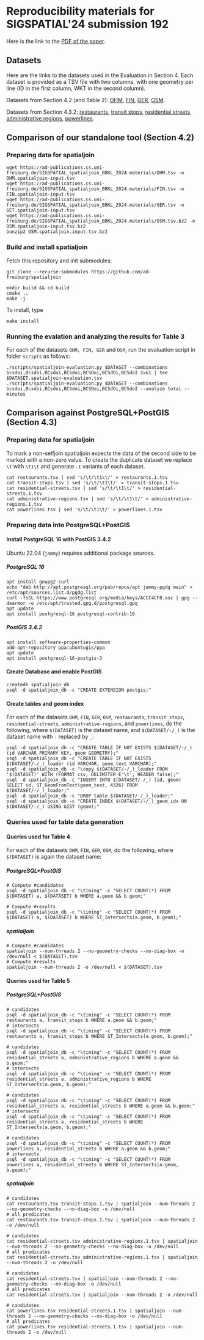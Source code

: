 # Reproducibility materials for SIGSPATIAL'24 submission 192

Here is the link to the [PDF of the
paper](https://ad-publications.cs.uni-freiburg.de/SIGSPATIAL_spatialjoin_BBKL_2024.pdf).

## Datasets

Here are the links to the datasets used in the Evaluation in Section 4. Each
dataset is provided as a TSV file with two columns, with one geometry per line
(ID in the first column, WKT in the second column).

Datasets from Section 4.2 (and Table 2):
[OHM](https://ad-publications.cs.uni-freiburg.de/SIGSPATIAL_spatialjoin_BBKL_2024.materials/OHM.tsv),
[FIN](https://ad-publications.cs.uni-freiburg.de/SIGSPATIAL_spatialjoin_BBKL_2024.materials/FIN.tsv),
[GER](https://ad-publications.cs.uni-freiburg.de/SIGSPATIAL_spatialjoin_BBKL_2024.materials/GER.tsv),
[OSM](https://ad-publications.cs.uni-freiburg.de/SIGSPATIAL_spatialjoin_BBKL_2024.materials/OSM.tsv.bz2).

Datasets from Section 4.3.2:
[restaurants](https://ad-publications.cs.uni-freiburg.de/SIGSPATIAL_spatialjoin_BBKL_2024.materials/restaurants.tsv),
[transit stops](https://ad-publications.cs.uni-freiburg.de/SIGSPATIAL_spatialjoin_BBKL_2024.materials/transit-stops.tsv),
[residential streets](https://ad-publications.cs.uni-freiburg.de/SIGSPATIAL_spatialjoin_BBKL_2024.materials/residential-streets.tsv.bz2),
[administrative regions](https://ad-publications.cs.uni-freiburg.de/SIGSPATIAL_spatialjoin_BBKL_2024.materials/administrative-regions.tsv),
[powerlines](https://ad-publications.cs.uni-freiburg.de/SIGSPATIAL_spatialjoin_BBKL_2024.materials/powerlines.tsv).


## Comparison of our standalone tool (Section 4.2)

### Preparing data for spatialjoin

```
wget https://ad-publications.cs.uni-freiburg.de/SIGSPATIAL_spatialjoin_BBKL_2024.materials/OHM.tsv -o OHM.spatialjoin-input.tsv
wget https://ad-publications.cs.uni-freiburg.de/SIGSPATIAL_spatialjoin_BBKL_2024.materials/FIN.tsv -o FIN.spatialjoin-input.tsv
wget https://ad-publications.cs.uni-freiburg.de/SIGSPATIAL_spatialjoin_BBKL_2024.materials/GER.tsv -o GET.spatialjoin-input.tsv
wget https://ad-publications.cs.uni-freiburg.de/SIGSPATIAL_spatialjoin_BBKL_2024.materials/OSM.tsv.bz2 -o OSM.spatialjoin-input.tsv.bz2
bunzip2 OSM.spatialjoin.input.tsv.bz2
```

### Build and install spatialjoin

Fetch this repository and init submodules:

```
git clone --recurse-submodules https://github.com/ad-freiburg/spatialjoin
```

```
mkdir build && cd build
cmake ..
make -j
```

To install, type
```
make install
```

### Running the evalation and analyzing the results for Table 3

For each of the datasets `OHM, FIN, GER` and `OSM`, run the evaluation script in folder `scripts` as follows:

```
./scripts/spatialjoin-evaluation.py $DATASET --combinations bcsdoi,Bcsdoi,BCsdoi,BCSdoi,BCSDoi,BCSdOi,BCSdoI 2>&1 | tee $DATASET.spatialjoin-evaluation.tsv
./scripts/spatialjoin-evaluation.py $DATASET --combinations bcsdoi,Bcsdoi,BCsdoi,BCSdoi,BCSDoi,BCSdOi,BCSdoI --analyze total --minutes
```

## Comparison against PostgreSQL+PostGIS (Section 4.3)

### Preparing data for spatialjoin

To mark a non-selfjoin spatialjoin expects the data of the second side to be marked with a non-zero value.
To create the duplicate dataset we replace `\t` with `\t1\t` and generate `.1` variants of each dataset.

```
cat restaurants.tsv | sed 's/\t/\t1\t/' > restaurants.1.tsv
cat transit-stops.tsv | sed 's/\t/\t1\t/' > transit-stops.1.tsv
cat residential-streets.tsv | sed 's/\t/\t1\t/' > residential-streets.1.tsv
cat administrative-regions.tsv | sed 's/\t/\t1\t/' > administrative-regions.1.tsv
cat powerlines.tsv | sed 's/\t/\t1\t/' > powerlines.1.tsv
```

### Preparing data into PostgreSQL+PostGIS

#### Install PostgreSQL 16 with PostGIS 3.4.2

Ubuntu 22.04 (`jammy`) requires additional package sources.

##### PostgreSQL 16
```
apt install gnupg2 curl
echo "deb http://apt.postgresql.org/pub/repos/apt jammy-pgdg main" > /etc/apt/sources.list.d/pgdg.list
curl -fsSL https://www.postgresql.org/media/keys/ACCC4CF8.asc | gpg --dearmor -o /etc/apt/trusted.gpg.d/postgresql.gpg
apt update
apt install postgresql-16 postgresql-contrib-16
```

##### PostGIS 3.4.2
```
apt install software-properties-common
add-apt-repository ppa:ubuntugis/ppa
apt update
apt install postgresql-16-postgis-3
```

#### Create Database and enable PostGIS

```
createdb spatialjoin_db
psql -d spatialjoin_db -c "CREATE EXTENSION postgis;"
```

#### Create tables and geom index

For each of the datasets `OHM`, `FIN`, `GER`, `OSM`, `restaurants`, `transit_stops`, `residential-streets`, `administrative-regions`, and `powerlines`, do the following, where `$(DATASET)` is the dataset name, and `$(DATASET/-/_)` is the dataset name with `-` replaced by `_`:



```
psql -d spatialjoin_db -c "CREATE TABLE IF NOT EXISTS $(DATASET/-/_) (id VARCHAR PRIMARY KEY, geom GEOMETRY);"
psql -d spatialjoin_db -c "CREATE TABLE IF NOT EXISTS $(DATASET/-/_)_loader (id VARCHAR, geom_text VARCHAR);"
psql -d spatialjoin_db -c "\copy $(DATASET/-/_)_loader FROM '$(DATASET)' WITH (FORMAT csv, DELIMITER E'\t', HEADER false);"
psql -d spatialjoin_db -c "INSERT INTO $(DATASET/-/_) (id, geom) SELECT id, ST_GeomFromText(geom_text, 4326) FROM $(DATASET/-/_)_loader;"
psql -d spatialjoin_db -c "DROP table $(DATASET/-/_)_loader;"
psql -d spatialjoin_db -c "CREATE INDEX $(DATASET/-/_)_geom_idx ON $(DATASET/-/_) USING GIST (geom);"
```

### Queries used for table data generation

#### Queries used for Table 4

For each of the datasets `OHM`, `FIN`, `GER`, `OSM`, do the following, where `$(DATASET)` is again the dataset name:

##### PostgreSQL+PostGIS

```
# Compute #candidates
psql -d spatialjoin_db -c "\timing" -c "SELECT COUNT(*) FROM $(DATASET) a, $(DATASET) b WHERE a.geom && b.geom;"

# Compute #results
psql -d spatialjoin_db -c "\timing" -c "SELECT COUNT(*) FROM $(DATASET) a, $(DATASET) b WHERE ST_Intersects(a.geom, b.geom);"
```

##### spatialjoin
```
# Compute #candidates
spatialjoin --num-threads 2 --no-geometry-checks --no-diag-box -o /dev/null < $(DATASET).tsv
# Compute #results
spatialjoin --num-threads 2 -o /dev/null < $(DATASET).tsv
```

#### Queries used for Table 5

##### PostgreSQL+PostGIS
```
# candidates
psql -d spatialjoin_db -c "\timing" -c "SELECT COUNT(*) FROM restaurants a, transit_stops b WHERE a.geom && b.geom;"
# intersects
psql -d spatialjoin_db -c "\timing" -c "SELECT COUNT(*) FROM restaurants a, transit_stops b WHERE ST_Intersects(a.geom, b.geom);"
```
```
# candidates
psql -d spatialjoin_db -c "\timing" -c "SELECT COUNT(*) FROM residential_streets a, administrative_regions b WHERE a.geom && b.geom;"
# intersects
psql -d spatialjoin_db -c "\timing" -c "SELECT COUNT(*) FROM residential_streets a, administrative_regions b WHERE ST_Intersects(a.geom, b.geom);"
```
```
# candidates
psql -d spatialjoin_db -c "\timing" -c "SELECT COUNT(*) FROM residential_streets a, residential_streets b WHERE a.geom && b.geom;"
# intersects
psql -d spatialjoin_db -c "\timing" -c "SELECT COUNT(*) FROM residential_streets a, residential_streets b WHERE ST_Intersects(a.geom, b.geom);"
```
```
# candidates
psql -d spatialjoin_db -c "\timing" -c "SELECT COUNT(*) FROM powerlines a, residential_streets b WHERE a.geom && b.geom;"
# intersects
psql -d spatialjoin_db -c "\timing" -c "SELECT COUNT(*) FROM powerlines a, residential_streets b WHERE ST_Intersects(a.geom, b.geom);"
```

##### spatialjoin
```
# candidates
cat restaurants.tsv transit-stops.1.tsv | spatialjoin --num-threads 2 --no-geometry-checks --no-diag-box -o /dev/null
# all predicates
cat restaurants.tsv transit-stops.1.tsv | spatialjoin --num-threads 2 -o /dev/null 
```
```
# candidates
cat residential-streets.tsv administrative-regions.1.tsv | spatialjoin --num-threads 2 --no-geometry-checks --no-diag-box -o /dev/null
# all predicates
cat residential-streets.tsv administrative-regions.1.tsv | spatialjoin --num-threads 2 -o /dev/null 
```
```
# candidates
cat residential-streets.tsv | spatialjoin --num-threads 2 --no-geometry-checks --no-diag-box -o /dev/null
# all predicates
cat residential-streets.tsv | spatialjoin --num-threads 2 -o /dev/null 
```
```
# candidates
cat powerlines.tsv residential-streets.1.tsv | spatialjoin --num-threads 2 --no-geometry-checks --no-diag-box -o /dev/null
# all predicates
cat powerlines.tsv residential-streets.1.tsv | spatialjoin --num-threads 2 -o /dev/null 
```
